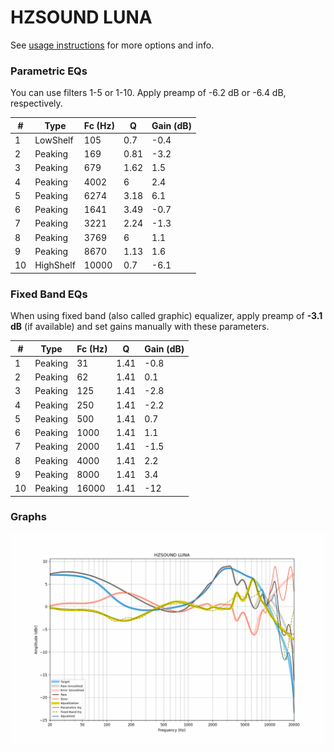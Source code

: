# HZSOUND LUNA
See [usage instructions](https://github.com/jaakkopasanen/AutoEq#usage) for more options and info.

### Parametric EQs
You can use filters 1-5 or 1-10. Apply preamp of -6.2 dB or -6.4 dB, respectively.

|   # | Type      |   Fc (Hz) |    Q |   Gain (dB) |
|-----|-----------|-----------|------|-------------|
|   1 | LowShelf  |       105 | 0.7  |        -0.4 |
|   2 | Peaking   |       169 | 0.81 |        -3.2 |
|   3 | Peaking   |       679 | 1.62 |         1.5 |
|   4 | Peaking   |      4002 | 6    |         2.4 |
|   5 | Peaking   |      6274 | 3.18 |         6.1 |
|   6 | Peaking   |      1641 | 3.49 |        -0.7 |
|   7 | Peaking   |      3221 | 2.24 |        -1.3 |
|   8 | Peaking   |      3769 | 6    |         1.1 |
|   9 | Peaking   |      8670 | 1.13 |         1.6 |
|  10 | HighShelf |     10000 | 0.7  |        -6.1 |

### Fixed Band EQs
When using fixed band (also called graphic) equalizer, apply preamp of **-3.1 dB** (if available) and set gains manually with these parameters.

|   # | Type    |   Fc (Hz) |    Q |   Gain (dB) |
|-----|---------|-----------|------|-------------|
|   1 | Peaking |        31 | 1.41 |        -0.8 |
|   2 | Peaking |        62 | 1.41 |         0.1 |
|   3 | Peaking |       125 | 1.41 |        -2.8 |
|   4 | Peaking |       250 | 1.41 |        -2.2 |
|   5 | Peaking |       500 | 1.41 |         0.7 |
|   6 | Peaking |      1000 | 1.41 |         1.1 |
|   7 | Peaking |      2000 | 1.41 |        -1.5 |
|   8 | Peaking |      4000 | 1.41 |         2.2 |
|   9 | Peaking |      8000 | 1.41 |         3.4 |
|  10 | Peaking |     16000 | 1.41 |       -12   |

### Graphs
![](./HZSOUND%20LUNA.png)
